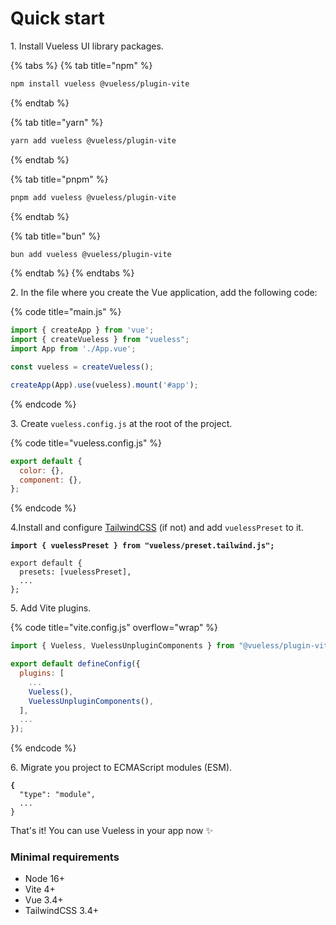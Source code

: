 # Quick start

1\. Install Vueless UI library packages.

{% tabs %}
{% tab title="npm" %}
```bash
npm install vueless @vueless/plugin-vite
```
{% endtab %}

{% tab title="yarn" %}
```bash
yarn add vueless @vueless/plugin-vite
```
{% endtab %}

{% tab title="pnpm" %}
```bash
pnpm add vueless @vueless/plugin-vite
```
{% endtab %}

{% tab title="bun" %}
```bash
bun add vueless @vueless/plugin-vite
```
{% endtab %}
{% endtabs %}

2\. In the file where you create the Vue application, add the following code:&#x20;

{% code title="main.js" %}
```javascript
import { createApp } from 'vue';
import { createVueless } from "vueless";
import App from './App.vue';

const vueless = createVueless();

createApp(App).use(vueless).mount('#app');
```
{% endcode %}

3\. Create `vueless.config.js` at the root of the project.

{% code title="vueless.config.js" %}
```javascript
export default {
  color: {},
  component: {},
};
```
{% endcode %}

4.Install and configure [TailwindCSS](https://tailwindcss.com/docs/guides/vite#vue) (if not) and add `vuelessPreset` to it.

<pre class="language-javascript" data-title="tailwind.config.js"><code class="lang-javascript"><strong>import { vuelessPreset } from "vueless/preset.tailwind.js";
</strong>
export default {
  presets: [vuelessPreset],
  ...
};
</code></pre>

5\. Add Vite plugins.

{% code title="vite.config.js" overflow="wrap" %}
```javascript
import { Vueless, VuelessUnpluginComponents } from "@vueless/plugin-vite";

export default defineConfig({
  plugins: [
    ...
    Vueless(),
    VuelessUnpluginComponents(),
  ],
  ...
});
```
{% endcode %}

6\. Migrate you project to ECMAScript modules (ESM).

<pre class="language-javascript" data-title="package.json"><code class="lang-javascript"><strong>{
</strong>  "type": "module",
  ...
}
</code></pre>

That's it! You can use Vueless in your app now ✨

### Minimal requirements

* Node 16+
* Vite 4+
* Vue 3.4+
* TailwindCSS 3.4+

